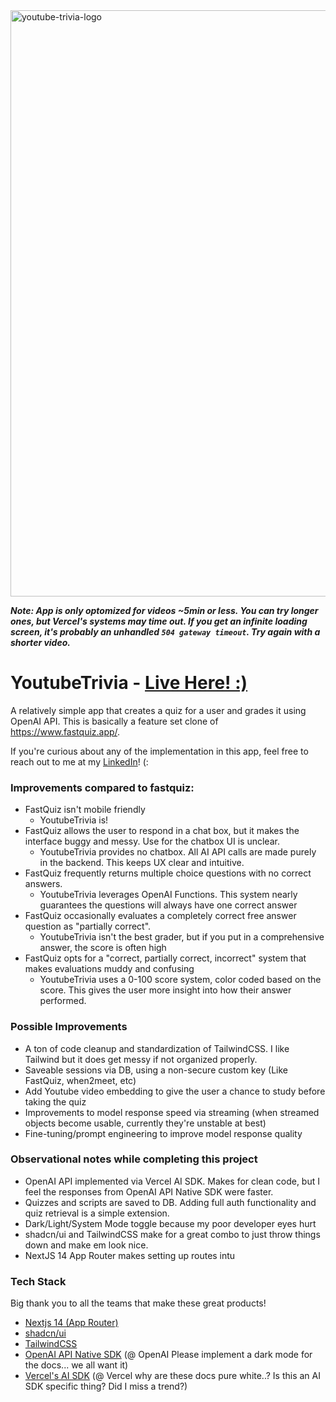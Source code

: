 <img width="938" alt="youtube-trivia-logo" src="https://github.com/AriEncarnacion/youtube-trivia/assets/48712583/599df377-d5a0-4511-9a00-3f67fc4d118b">

**_Note: App is only optomized for videos ~5min or less. You can try longer ones, but Vercel's systems may time out. If you get an infinite loading screen, it's probably an unhandled `504 gateway timeout`. Try again with a shorter video._**
# YoutubeTrivia - [Live Here! :)](https://youtube-trivia.vercel.app/)
A relatively simple app that creates a quiz for a user and grades it using OpenAI API. This is basically a feature set clone of https://www.fastquiz.app/.

If you're curious about any of the implementation in this app, feel free to reach out to me at my [LinkedIn](https://www.linkedin.com/in/ariel-encarnacion/)! (:

### Improvements compared to fastquiz:
* FastQuiz isn't mobile friendly
  * YoutubeTrivia is! 
* FastQuiz allows the user to respond in a chat box, but it makes the interface buggy and messy. Use for the chatbox UI is unclear.
  * YoutubeTrivia provides no chatbox. All AI API calls are made purely in the backend. This keeps UX clear and intuitive.
* FastQuiz frequently returns multiple choice questions with no correct answers.
  * YoutubeTrivia leverages OpenAI Functions. This system nearly guarantees the questions will always have one correct answer
* FastQuiz occasionally evaluates a completely correct free answer question as "partially correct".
  * YoutubeTrivia isn't the best grader, but if you put in a comprehensive answer, the score is often high
* FastQuiz opts for a "correct, partially correct, incorrect" system that makes evaluations muddy and confusing
  * YoutubeTrivia uses a 0-100 score system, color coded based on the score. This gives the user more insight into how their answer performed.
   
### Possible Improvements
 * A ton of code cleanup and standardization of TailwindCSS. I like Tailwind but it does get messy if not organized properly.
 * Saveable sessions via DB, using a non-secure custom key (Like FastQuiz, when2meet, etc)
 * Add Youtube video embedding to give the user a chance to study before taking the quiz
 * Improvements to model response speed via streaming (when streamed objects become usable, currently they're unstable at best)
 * Fine-tuning/prompt engineering to improve model response quality

### Observational notes while completing this project
* OpenAI API implemented via Vercel AI SDK. Makes for clean code, but I feel the responses from OpenAI API Native SDK were faster.
* Quizzes and scripts are saved to DB. Adding full auth functionality and quiz retrieval is a simple extension.
* Dark/Light/System Mode toggle because my poor developer eyes hurt
* shadcn/ui and TailwindCSS make for a great combo to just throw things down and make em look nice.
* NextJS 14 App Router makes setting up routes intu

### Tech Stack
Big thank you to all the teams that make these great products!
* [Nextjs 14 (App Router)](https://nextjs.org/docs)
* [shadcn/ui](https://ui.shadcn.com/)
* [TailwindCSS](https://tailwindcss.com/)
* [OpenAI API Native SDK](https://platform.openai.com/docs/overview) (@ OpenAI Please implement a dark mode for the docs... we all want it)
* [Vercel's AI SDK](https://sdk.vercel.ai/docs/introduction) (@ Vercel why are these docs pure white..? Is this an AI SDK specific thing? Did I miss a trend?)
